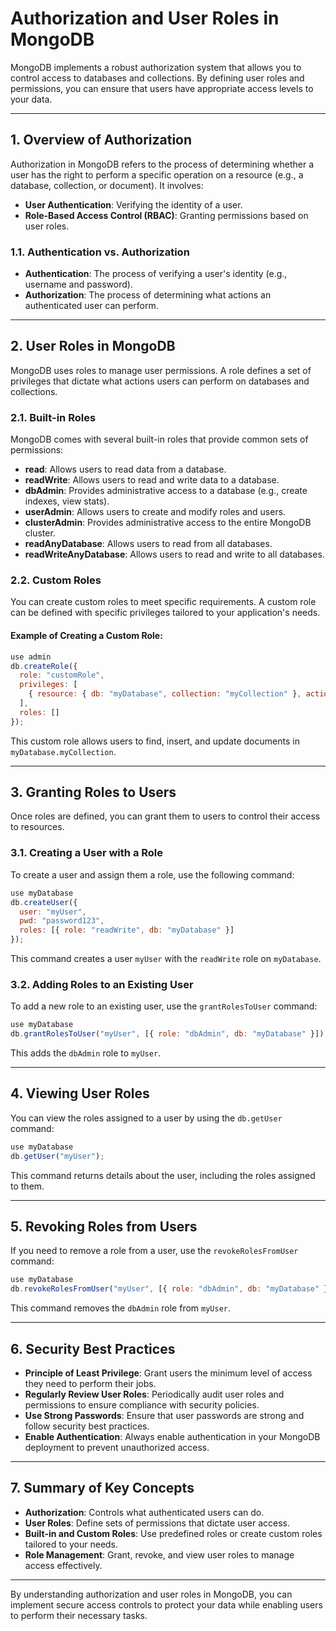 # **Authorization and User Roles in MongoDB**

MongoDB implements a robust authorization system that allows you to control access to databases and collections. By defining user roles and permissions, you can ensure that users have appropriate access levels to your data.

---

## **1. Overview of Authorization**

Authorization in MongoDB refers to the process of determining whether a user has the right to perform a specific operation on a resource (e.g., a database, collection, or document). It involves:
- **User Authentication**: Verifying the identity of a user.
- **Role-Based Access Control (RBAC)**: Granting permissions based on user roles.

### **1.1. Authentication vs. Authorization**
- **Authentication**: The process of verifying a user's identity (e.g., username and password).
- **Authorization**: The process of determining what actions an authenticated user can perform.

---

## **2. User Roles in MongoDB**

MongoDB uses roles to manage user permissions. A role defines a set of privileges that dictate what actions users can perform on databases and collections.

### **2.1. Built-in Roles**
MongoDB comes with several built-in roles that provide common sets of permissions:

- **read**: Allows users to read data from a database.
- **readWrite**: Allows users to read and write data to a database.
- **dbAdmin**: Provides administrative access to a database (e.g., create indexes, view stats).
- **userAdmin**: Allows users to create and modify roles and users.
- **clusterAdmin**: Provides administrative access to the entire MongoDB cluster.
- **readAnyDatabase**: Allows users to read from all databases.
- **readWriteAnyDatabase**: Allows users to read and write to all databases.

### **2.2. Custom Roles**
You can create custom roles to meet specific requirements. A custom role can be defined with specific privileges tailored to your application's needs.

#### **Example of Creating a Custom Role:**
```javascript
use admin
db.createRole({
  role: "customRole",
  privileges: [
    { resource: { db: "myDatabase", collection: "myCollection" }, actions: ["find", "insert", "update"] }
  ],
  roles: []
});
```
This custom role allows users to find, insert, and update documents in `myDatabase.myCollection`.

---

## **3. Granting Roles to Users**

Once roles are defined, you can grant them to users to control their access to resources.

### **3.1. Creating a User with a Role**
To create a user and assign them a role, use the following command:

```javascript
use myDatabase
db.createUser({
  user: "myUser",
  pwd: "password123",
  roles: [{ role: "readWrite", db: "myDatabase" }]
});
```
This command creates a user `myUser` with the `readWrite` role on `myDatabase`.

### **3.2. Adding Roles to an Existing User**
To add a new role to an existing user, use the `grantRolesToUser` command:

```javascript
use myDatabase
db.grantRolesToUser("myUser", [{ role: "dbAdmin", db: "myDatabase" }]);
```
This adds the `dbAdmin` role to `myUser`.

---

## **4. Viewing User Roles**

You can view the roles assigned to a user by using the `db.getUser` command:

```javascript
use myDatabase
db.getUser("myUser");
```

This command returns details about the user, including the roles assigned to them.

---

## **5. Revoking Roles from Users**

If you need to remove a role from a user, use the `revokeRolesFromUser` command:

```javascript
use myDatabase
db.revokeRolesFromUser("myUser", [{ role: "dbAdmin", db: "myDatabase" }]);
```

This command removes the `dbAdmin` role from `myUser`.

---

## **6. Security Best Practices**

- **Principle of Least Privilege**: Grant users the minimum level of access they need to perform their jobs.
- **Regularly Review User Roles**: Periodically audit user roles and permissions to ensure compliance with security policies.
- **Use Strong Passwords**: Ensure that user passwords are strong and follow security best practices.
- **Enable Authentication**: Always enable authentication in your MongoDB deployment to prevent unauthorized access.

---

## **7. Summary of Key Concepts**

- **Authorization**: Controls what authenticated users can do.
- **User Roles**: Define sets of permissions that dictate user access.
- **Built-in and Custom Roles**: Use predefined roles or create custom roles tailored to your needs.
- **Role Management**: Grant, revoke, and view user roles to manage access effectively.

---

By understanding authorization and user roles in MongoDB, you can implement secure access controls to protect your data while enabling users to perform their necessary tasks.
